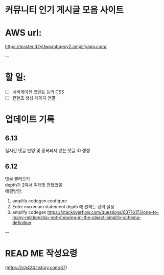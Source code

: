 # 커뮤니티 인기 게시글 모음 사이트

# AWS url:
https://master.d2y0wpanbqeoy2.amplifyapp.com/

--

# 할 일:
*[ ] 네비게이션 코멘트 등의 CSS <br>
*[ ] 컨텐츠 생성 페이지 연결 <br>

# 업데이트 기록
## 6.13
실시간 댓글 반영 및 중복되지 않는 댓글 ID 생성<br>

## 6.12
댓글 불러오기 <br>
depth가 2여서 여태껏 안됐었음<br>
해결방안: <br>
1. amplify codegen configure
2. Enter maximum statement depth 에 원하는 깊이 설정
3. amplify codegen
https://stackoverflow.com/questions/63716173/one-to-many-relationship-not-showing-in-the-object-amplify-schema-definition


--
# READ ME 작성요령
(https://lsh424.tistory.com/37)<br>